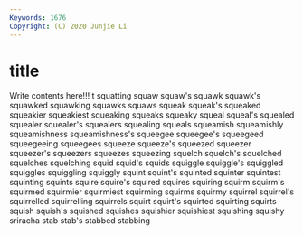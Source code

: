 ```yaml
---
Keywords: 1676
Copyright: (C) 2020 Junjie Li
---
```


# title

Write contents here!!!
t 
squatting 
squaw 
squaw's 
squawk 
squawk's 
squawked 
squawking 
squawks 
squaws
squeak 
squeak's 
squeaked 
squeakier 
squeakiest 
squeaking 
squeaks 
squeaky 
squeal 
squeal's
squealed 
squealer 
squealer's 
squealers 
squealing 
squeals 
squeamish 
squeamishly 
squeamishness 
squeamishness's
squeegee 
squeegee's 
squeegeed 
squeegeeing 
squeegees 
squeeze 
squeeze's 
squeezed 
squeezer 
squeezer's
squeezers 
squeezes 
squeezing 
squelch 
squelch's 
squelched 
squelches 
squelching 
squid 
squid's
squids 
squiggle 
squiggle's 
squiggled 
squiggles 
squiggling 
squiggly 
squint 
squint's 
squinted
squinter 
squintest 
squinting 
squints 
squire 
squire's 
squired 
squires 
squiring 
squirm
squirm's 
squirmed 
squirmier 
squirmiest 
squirming 
squirms 
squirmy 
squirrel 
squirrel's 
squirrelled
squirrelling 
squirrels 
squirt 
squirt's 
squirted 
squirting 
squirts 
squish 
squish's 
squished
squishes 
squishier 
squishiest 
squishing 
squishy 
sriracha 
stab 
stab's 
stabbed 
stabbing
